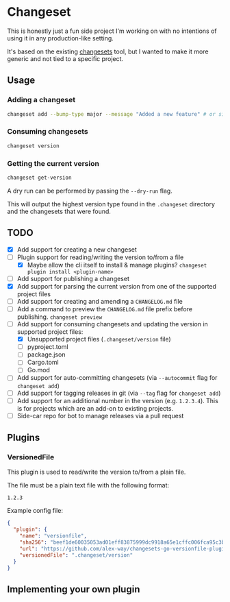 # Changeset

This is honestly just a fun side project I'm working on with no intentions of using it in any production-like setting.

It's based on the existing [changesets](https://github.com/changesets/changesets) tool, but I wanted to make it more generic and not tied to a specific project.

## Usage

### Adding a changeset

```bash
changeset add --bump-type major --message "Added a new feature" # or simply `changeset add`
```

### Consuming changesets

```bash
changeset version
```

### Getting the current version

```bash
changeset get-version
```

A dry run can be performed by passing the `--dry-run` flag.

This will output the highest version type found in the `.changeset` directory and the changesets that were found.

## TODO

- [x] Add support for creating a new changeset
- [ ] Plugin support for reading/writing the version to/from a file
  - [x] Maybe allow the cli itself to install & manage plugins? `changeset plugin install <plugin-name>`
- [ ] Add support for publishing a changeset
- [x] Add support for parsing the current version from one of the supported project files
- [ ] Add support for creating and amending a `CHANGELOG.md` file
- [ ] Add a command to preview the `CHANGELOG.md` file prefix before publishing. `changeset preview`
- [ ] Add support for consuming changesets and updating the version in supported project files:
  - [x] Unsupported project files (`.changeset/version` file)
  - [ ] pyproject.toml
  - [ ] package.json
  - [ ] Cargo.toml
  - [ ] Go.mod
- [ ] Add support for auto-committing changesets (via `--autocommit` flag for `changeset add`)
- [ ] Add support for tagging releases in git (via `--tag` flag for `changeset add`)
- [ ] Add support for an additional number in the version (e.g. `1.2.3.4`). This is for projects which are an add-on to existing projects.
- [ ] Side-car repo for bot to manage releases via a pull request

## Plugins

### VersionedFile

This plugin is used to read/write the version to/from a plain file.

The file must be a plain text file with the following format:

```text
1.2.3
```

Example config file:

```json
{
  "plugin": {
    "name": "versionfile",
    "sha256": "beef1de60035053ad01eff83875999dc9918a65e1cffc006fca95c3bfbe55d70",
    "url": "https://github.com/alex-way/changesets-go-versionfile-plugin/releases/download/0.0.1/versionfile.wasm",
    "versionedFile": ".changeset/version"
  }
}
```

## Implementing your own plugin
